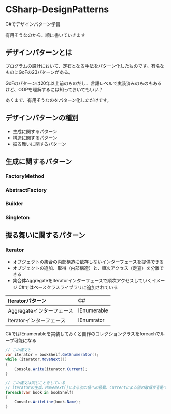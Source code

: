 # CSharp-DesignPatterns
C#でデザインパターン学習

有用そうなのから、順に書いていきます

## デザインパターンとは
プログラムの設計において、定石となる手法をパターン化したものです。有名なものにGoFの23パターンがある。

GoFのパターンは20年以上前のものだし、言語レベルで実装済みのものもあるけど、OOPを理解するには知っておいてもいい？

あくまで、有用そうなのをパターン化しただけです。

## デザインパターンの種別
- 生成に関するパターン
- 構造に関するパターン
- 振る舞いに関するパターン

## 生成に関するパターン
### FactoryMethod
### AbstractFactory
### Builder
### Singleton

## 振る舞いに関するパターン
### Iterator
- オブジェクトの集合の内部構造に依存しないインターフェースを提供できる
- オブジェクトの追加、取得（内部構造）と、順次アクセス（走査）を分離できる
- 集合体AggregateをIteratorインターフェースで順次アクセスしていくイメージ
C#ではベースクラスライブラリに追加されている

|Iteratorパターン|C#|
|:--|:--|
|Aggregateインターフェース|IEnumerable|
|Iteratorインターフェース|IEnumrator|

C#ではIEnumerableを実装しておくと自作のコレクションクラスをforeachでループ可能になる

```csharp
// この構文と
var iterator = bookShelf.GetEnumerator();
while (iterator.MoveNext())
{
	Console.Write(iterator.Current);
}

// この構文は同じことをしている
// iteratorの生成、MoveNext()による次の値への移動、Currentによる値の取得が省略できる
foreach(var book in bookShelf)
{
	Console.WriteLine(book.Name);
}
```